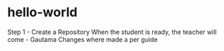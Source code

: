 # hello-world
Step 1 - Create a Repository
When the student is ready, the teacher will come - Gautama 
Changes where made a per guide 
